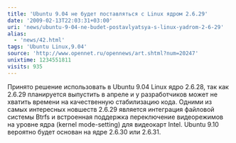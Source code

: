 ```yaml
---
title: 'Ubuntu 9.04 не будет поставляться с Linux ядром 2.6.29'
date: '2009-02-13T22:03:31+03:00'
uri: 'news/ubuntu-9-04-ne-budet-postavlyatsya-s-linux-yadrom-2-6-29'
alias: 
  - 'news/42.html'
tags: 'Ubuntu Linux,9.04'
source: 'http://www.opennet.ru/opennews/art.shtml?num=20247'
unixtime: 1234551811
visits: 935
---
```

Принято решение использовать в Ubuntu 9.04 Linux ядро 2.6.28, так как 2.6.29 планируется выпустить в апреле и у разработчиков может не хватить времени на качественную стабилизацию кода. Одними из самых интересных новшеств 2.6.29 является интеграция файловой системы Btrfs и встроенная поддержка переключение видеорежимов на уровне ядра (kernel mode-setting) для видеокарт Intel. Ubuntu 9.10 вероятно будет основан на ядре 2.6.30 или 2.6.31.
